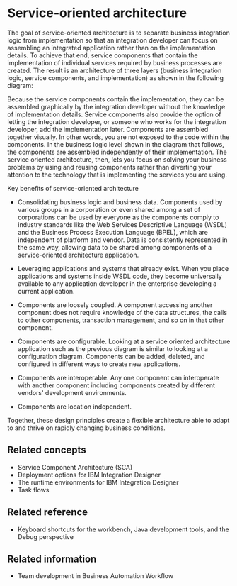 <!-- image -->

# Service-oriented architecture

The goal of service-oriented architecture is to separate business
integration logic from implementation so that an integration developer
can focus on assembling an integrated application rather than on the
implementation details. To achieve that end, service components that
contain the implementation of individual services required by business
processes are created. The result is an architecture of three layers
(business integration logic, service components, and implementation)
as shown in the following diagram:

<!-- image -->

Because the service components contain the implementation, they
can be assembled graphically by the integration developer without
the knowledge of implementation details. Service components also provide
the option of letting the integration developer, or someone who works
for the integration developer, add the implementation later. Components
are assembled together visually. In other words, you are not exposed
to the code within the components. In the business logic level shown
in the diagram that follows, the components are assembled independently
of their implementation. The service oriented architecture, then,
lets you focus on solving your business problems by using and reusing
components rather than diverting your attention to the technology
that is implementing the services you are using.

<!-- image -->

Key benefits of service-oriented architecture

- Consolidating business logic and business data. Components used
by various groups in a corporation or even shared among a set of corporations
can be used by everyone as the components comply to industry standards
like the Web Services Descriptive Language (WSDL) and the Business
Process Execution Language (BPEL), which are independent of platform
and vendor. Data is consistently represented in the same way, allowing
data to be shared among components of a service-oriented architecture
application.
- Leveraging applications and systems that already exist. When you
place applications and systems inside WSDL code, they become universally
available to any application developer in the enterprise developing
a current application.

- Components are loosely coupled. A component accessing another
component does not require knowledge of the data structures, the calls
to other components, transaction management, and so on in that other
component.
- Components are configurable. Looking at a service oriented architecture
application such as the previous diagram is similar to looking at
a configuration diagram. Components can be added, deleted, and configured
in different ways to create new applications.
- Components are interoperable. Any one component can interoperate
with another component including components created by different vendors'
development environments.
- Components are location independent.

Together, these design principles create a flexible architecture
able to adapt to and thrive on rapidly changing business conditions.

## Related concepts

- Service Component Architecture (SCA)
- Deployment options for IBM Integration Designer
- The runtime environments for IBM Integration Designer
- Task flows

## Related reference

- Keyboard shortcuts for the workbench, Java development tools, and the Debug perspective

## Related information

- Team development in Business Automation Workflow